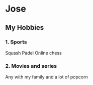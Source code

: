 # Jose 

## My Hobbies

### 1. Sports 

Squash
Padel
Online chess

### 2. Movies and series

Any with my family and a lot of popcorn
